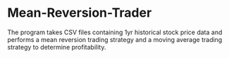 # Mean-Reversion-Trader

The program takes CSV files containing 1yr historical stock price data and performs a mean reversion trading strategy and a moving average trading strategy to determine profitability. 
